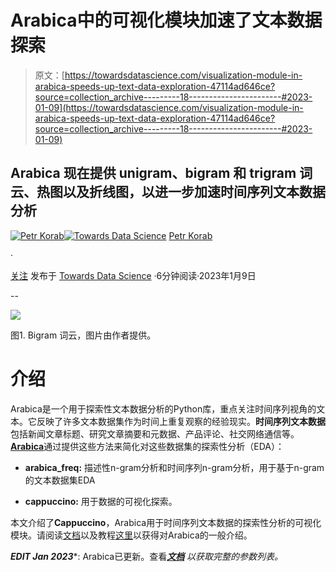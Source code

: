# Arabica中的可视化模块加速了文本数据探索

> 原文：[https://towardsdatascience.com/visualization-module-in-arabica-speeds-up-text-data-exploration-47114ad646ce?source=collection_archive---------18-----------------------#2023-01-09](https://towardsdatascience.com/visualization-module-in-arabica-speeds-up-text-data-exploration-47114ad646ce?source=collection_archive---------18-----------------------#2023-01-09)

## Arabica 现在提供 unigram、bigram 和 trigram 词云、热图以及折线图，以进一步加速时间序列文本数据分析

[](https://petrkorab.medium.com/?source=post_page-----47114ad646ce--------------------------------)[![Petr Korab](../Images/9f3afb4b8985584981220e30f18e3b69.png)](https://petrkorab.medium.com/?source=post_page-----47114ad646ce--------------------------------)[](https://towardsdatascience.com/?source=post_page-----47114ad646ce--------------------------------)[![Towards Data Science](../Images/a6ff2676ffcc0c7aad8aaf1d79379785.png)](https://towardsdatascience.com/?source=post_page-----47114ad646ce--------------------------------) [Petr Korab](https://petrkorab.medium.com/?source=post_page-----47114ad646ce--------------------------------)

·

[关注](https://medium.com/m/signin?actionUrl=https%3A%2F%2Fmedium.com%2F_%2Fsubscribe%2Fuser%2F13a053cbaad9&operation=register&redirect=https%3A%2F%2Ftowardsdatascience.com%2Fvisualization-module-in-arabica-speeds-up-text-data-exploration-47114ad646ce&user=Petr+Korab&userId=13a053cbaad9&source=post_page-13a053cbaad9----47114ad646ce---------------------post_header-----------) 发布于 [Towards Data Science](https://towardsdatascience.com/?source=post_page-----47114ad646ce--------------------------------) ·6分钟阅读·2023年1月9日[](https://medium.com/m/signin?actionUrl=https%3A%2F%2Fmedium.com%2F_%2Fvote%2Ftowards-data-science%2F47114ad646ce&operation=register&redirect=https%3A%2F%2Ftowardsdatascience.com%2Fvisualization-module-in-arabica-speeds-up-text-data-exploration-47114ad646ce&user=Petr+Korab&userId=13a053cbaad9&source=-----47114ad646ce---------------------clap_footer-----------)

--

[](https://medium.com/m/signin?actionUrl=https%3A%2F%2Fmedium.com%2F_%2Fbookmark%2Fp%2F47114ad646ce&operation=register&redirect=https%3A%2F%2Ftowardsdatascience.com%2Fvisualization-module-in-arabica-speeds-up-text-data-exploration-47114ad646ce&source=-----47114ad646ce---------------------bookmark_footer-----------)![](../Images/77cc4c006de9eb9ca534fe5764e9f6a4.png)

图1\. Bigram 词云，图片由作者提供。

# 介绍

Arabica是一个用于探索性文本数据分析的Python库，重点关注时间序列视角的文本。它反映了许多文本数据集作为时间上重复观察的经验现实。**时间序列文本数据**包括新闻文章标题、研究文章摘要和元数据、产品评论、社交网络通信等。[**Arabica**](https://pypi.org/project/arabica/)通过提供这些方法来简化对这些数据集的探索性分析（EDA）：

+   **arabica_freq:** 描述性n-gram分析和时间序列n-gram分析，用于基于n-gram的文本数据集EDA

+   **cappuccino:** 用于数据的可视化探索。

本文介绍了**Cappuccino**，Arabica用于时间序列文本数据的探索性分析的可视化模块。请阅读[文档](https://arabica.readthedocs.io/en/latest/index.html)以及教程[这里](/text-as-time-series-arabica-1-0-brings-new-features-for-exploratory-text-data-analysis-88eaabb84deb)以获得对Arabica的一般介绍。

***EDIT Jan 2023****: Arabica已更新。查看[***文档***](https://arabica.readthedocs.io/en/latest/index.html) *以获取完整的参数列表。*
